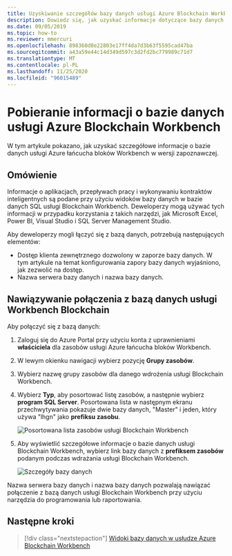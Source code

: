 ```yaml
---
title: Uzyskiwanie szczegółów bazy danych usługi Azure Blockchain Workbench
description: Dowiedz się, jak uzyskać informacje dotyczące bazy danych i serwera bazy danych Azure łańcucha bloków Workbench w wersji zapoznawczej.
ms.date: 09/05/2019
ms.topic: how-to
ms.reviewer: mmercuri
ms.openlocfilehash: 898360d8e22803e17ff4da7d3b63f5595cad47ba
ms.sourcegitcommit: a43a59e44c14d349d597c3d2fd2bc779989c71d7
ms.translationtype: MT
ms.contentlocale: pl-PL
ms.lasthandoff: 11/25/2020
ms.locfileid: "96015489"
---
```

# <a name="get-information-about-your-azure-blockchain-workbench-database"></a>Pobieranie informacji o bazie danych usługi Azure Blockchain Workbench

W tym artykule pokazano, jak uzyskać szczegółowe informacje o bazie danych usługi Azure łańcucha bloków Workbench w wersji zapoznawczej.

## <a name="overview"></a>Omówienie

Informacje o aplikacjach, przepływach pracy i wykonywaniu kontraktów inteligentnych są podane przy użyciu widoków bazy danych w bazie danych SQL usługi Blockchain Workbench. Deweloperzy mogą używać tych informacji w przypadku korzystania z takich narzędzi, jak Microsoft Excel, Power BI, Visual Studio i SQL Server Management Studio.

Aby deweloperzy mogli łączyć się z bazą danych, potrzebują następujących elementów:

* Dostęp klienta zewnętrznego dozwolony w zaporze bazy danych. W tym artykule na temat konfigurowania zapory bazy danych wyjaśniono, jak zezwolić na dostęp.
* Nazwa serwera bazy danych i nazwa bazy danych.

## <a name="connect-to-the-blockchain-workbench-database"></a>Nawiązywanie połączenia z bazą danych usługi Workbench Blockchain

Aby połączyć się z bazą danych:

1. Zaloguj się do Azure Portal przy użyciu konta z uprawnieniami **właściciela** dla zasobów usługi Azure łańcucha bloków Workbench.
2. W lewym okienku nawigacji wybierz pozycję **Grupy zasobów**.
3. Wybierz nazwę grupy zasobów dla danego wdrożenia usługi Blockchain Workbench.
4. Wybierz **Typ**, aby posortować listę zasobów, a następnie wybierz **program SQL Server**. Posortowana lista w następnym ekranu przechwytywania pokazuje dwie bazy danych, "Master" i jeden, który używa "lhgn" jako **prefiksu zasobu**.

   ![Posortowana lista zasobów usługi Blockchain Workbench](./media/getdb-details/sorted-workbench-resource-list.png)

5. Aby wyświetlić szczegółowe informacje o bazie danych usługi Blockchain Workbench, wybierz link bazy danych z **prefiksem zasobów** podanym podczas wdrażania usługi Blockchain Workbench.

   ![Szczegóły bazy danych](./media/getdb-details/workbench-db-details.png)

Nazwa serwera bazy danych i nazwa bazy danych pozwalają nawiązać połączenie z bazą danych usługi Blockchain Workbench przy użyciu narzędzia do programowania lub raportowania.

## <a name="next-steps"></a>Następne kroki

> [!div class="nextstepaction"]
> [Widoki bazy danych w usłudze Azure Blockchain Workbench](database-views.md)